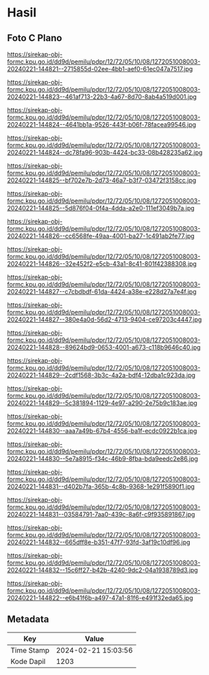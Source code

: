 # Hasil

## Foto C Plano

https://sirekap-obj-formc.kpu.go.id/dd9d/pemilu/pdpr/12/72/05/10/08/1272051008003-20240221-144821--2715855d-02ee-4bb1-aef0-61ec047a7517.jpg

https://sirekap-obj-formc.kpu.go.id/dd9d/pemilu/pdpr/12/72/05/10/08/1272051008003-20240221-144823--461af713-22b3-4a67-8d70-8ab4a519d001.jpg

https://sirekap-obj-formc.kpu.go.id/dd9d/pemilu/pdpr/12/72/05/10/08/1272051008003-20240221-144824--4641bb1a-9526-443f-b06f-78facea99546.jpg

https://sirekap-obj-formc.kpu.go.id/dd9d/pemilu/pdpr/12/72/05/10/08/1272051008003-20240221-144824--dc78fa96-903b-4424-bc33-08b428235a62.jpg

https://sirekap-obj-formc.kpu.go.id/dd9d/pemilu/pdpr/12/72/05/10/08/1272051008003-20240221-144825--bf702e7b-2d73-46a7-b3f7-03472f3158cc.jpg

https://sirekap-obj-formc.kpu.go.id/dd9d/pemilu/pdpr/12/72/05/10/08/1272051008003-20240221-144825--5d876f04-0f4a-4dda-a2e0-111ef3049b7a.jpg

https://sirekap-obj-formc.kpu.go.id/dd9d/pemilu/pdpr/12/72/05/10/08/1272051008003-20240221-144826--cc6568fe-49aa-4001-ba27-1c491ab2fe77.jpg

https://sirekap-obj-formc.kpu.go.id/dd9d/pemilu/pdpr/12/72/05/10/08/1272051008003-20240221-144826--32e452f2-e5cb-43a1-8c41-801f42388308.jpg

https://sirekap-obj-formc.kpu.go.id/dd9d/pemilu/pdpr/12/72/05/10/08/1272051008003-20240221-144827--c7cbdbdf-61da-4424-a38e-e228d27a7e4f.jpg

https://sirekap-obj-formc.kpu.go.id/dd9d/pemilu/pdpr/12/72/05/10/08/1272051008003-20240221-144827--380e4a0d-56d2-4713-9404-ce97203c4447.jpg

https://sirekap-obj-formc.kpu.go.id/dd9d/pemilu/pdpr/12/72/05/10/08/1272051008003-20240221-144828--89624bd9-0653-4001-a673-c118b9646c40.jpg

https://sirekap-obj-formc.kpu.go.id/dd9d/pemilu/pdpr/12/72/05/10/08/1272051008003-20240221-144829--2cdf1568-3b3c-4a2a-bdf4-12dba1c923da.jpg

https://sirekap-obj-formc.kpu.go.id/dd9d/pemilu/pdpr/12/72/05/10/08/1272051008003-20240221-144829--5c381894-1129-4e97-a290-2e75b9c183ae.jpg

https://sirekap-obj-formc.kpu.go.id/dd9d/pemilu/pdpr/12/72/05/10/08/1272051008003-20240221-144830--aaa7a49b-67b4-4556-ba1f-ecdc0922b1ca.jpg

https://sirekap-obj-formc.kpu.go.id/dd9d/pemilu/pdpr/12/72/05/10/08/1272051008003-20240221-144830--5e7a8915-f34c-46b9-8fba-bda9eedc2e86.jpg

https://sirekap-obj-formc.kpu.go.id/dd9d/pemilu/pdpr/12/72/05/10/08/1272051008003-20240221-144831--d402b7fa-365b-4c8b-9368-1e291f5890f1.jpg

https://sirekap-obj-formc.kpu.go.id/dd9d/pemilu/pdpr/12/72/05/10/08/1272051008003-20240221-144831--03584791-7aa0-439c-8a6f-c9f935891867.jpg

https://sirekap-obj-formc.kpu.go.id/dd9d/pemilu/pdpr/12/72/05/10/08/1272051008003-20240221-144832--665dff8e-b351-47f7-93fd-3af19c10df96.jpg

https://sirekap-obj-formc.kpu.go.id/dd9d/pemilu/pdpr/12/72/05/10/08/1272051008003-20240221-144832--15c6ff27-b42b-4240-9dc2-04a1938789d3.jpg

https://sirekap-obj-formc.kpu.go.id/dd9d/pemilu/pdpr/12/72/05/10/08/1272051008003-20240221-144822--e6b41f6b-a497-47a1-81f6-e491f32eda65.jpg


## Metadata

| Key        | Value               |
| ---------- | ------------------- |
| Time Stamp | 2024-02-21 15:03:56 |
| Kode Dapil | 1203                |



